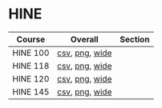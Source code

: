 # HINE

| Course | Overall | Section |
| ------ | ------- | ------- |
| HINE 100 | [csv](https://github.com/UCSD-Historical-Enrollment-Data/2023Spring/blob/main/overall/HINE%20100.csv), [png](https://raw.githubusercontent.com/UCSD-Historical-Enrollment-Data/2023Spring/main/plot_overall/HINE%20100.png), [wide](https://raw.githubusercontent.com/UCSD-Historical-Enrollment-Data/2023Spring/main/plot_overall_wide/HINE%20100.png) |  |
| HINE 118 | [csv](https://github.com/UCSD-Historical-Enrollment-Data/2023Spring/blob/main/overall/HINE%20118.csv), [png](https://raw.githubusercontent.com/UCSD-Historical-Enrollment-Data/2023Spring/main/plot_overall/HINE%20118.png), [wide](https://raw.githubusercontent.com/UCSD-Historical-Enrollment-Data/2023Spring/main/plot_overall_wide/HINE%20118.png) |  |
| HINE 120 | [csv](https://github.com/UCSD-Historical-Enrollment-Data/2023Spring/blob/main/overall/HINE%20120.csv), [png](https://raw.githubusercontent.com/UCSD-Historical-Enrollment-Data/2023Spring/main/plot_overall/HINE%20120.png), [wide](https://raw.githubusercontent.com/UCSD-Historical-Enrollment-Data/2023Spring/main/plot_overall_wide/HINE%20120.png) |  |
| HINE 145 | [csv](https://github.com/UCSD-Historical-Enrollment-Data/2023Spring/blob/main/overall/HINE%20145.csv), [png](https://raw.githubusercontent.com/UCSD-Historical-Enrollment-Data/2023Spring/main/plot_overall/HINE%20145.png), [wide](https://raw.githubusercontent.com/UCSD-Historical-Enrollment-Data/2023Spring/main/plot_overall_wide/HINE%20145.png) |  |
